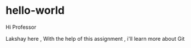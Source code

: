 # hello-world

Hi Professor

Lakshay here , With the help of this assignment , i'll learn more about Git


